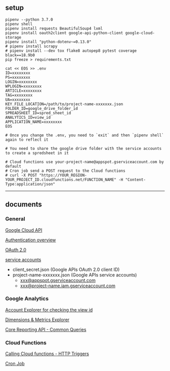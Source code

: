 ## setup

```shell
pipenv --python 3.7.0
pipenv shell
pipenv install requests BeautifulSoup4 lxml
pipenv install oauth2client google-api-python-client google-cloud-storage
pipenv install "python-dotenv~=0.13.0"
# pipenv install scrapy
# pipenv install --dev tox flake8 autopep8 pytest coverage black==18.9b0
pip freeze > requirements.txt

cat << EOS >> .env
ID=xxxxxxxx
PS=xxxxxxxx
LOGIN=xxxxxxxx
WPLOGIN=xxxxxxxx
ARTICLE=xxxxxxxx
TAG=xxxxxxxx
UA=xxxxxxxx
KEY_FILE_LOCATION=/path/to/project-name-xxxxxxx.json
FOLDER_ID=google_drive_folder_id
SPREADSHEET_ID=spred_sheet_id
ANALYTICS_ID=view_id
APPLICATION_NAME=xxxxxxxx
EOS

# Once you change the .env, you need to `exit` and then `pipenv shell` again to reflect it

# You need to share the google drive folder with the service accounts to create a spredsheet in it

# Cloud functions use your-project-name@appspot.gserviceaccount.com by default
# Cron job send a POST request to the Cloud functions
# curl -X POST "https://YOUR_REGION-YOUR_PROJECT_ID.cloudfunctions.net/FUNCTION_NAME" -H "Content-Type:application/json"
```

---

## documents

### General

[Google Cloud API](https://cloud.google.com/apis/docs/overview?hl=en)

[Authentication overview](https://cloud.google.com/docs/authentication?hl=en)

[OAuth 2.0](https://cloud.google.com/docs/authentication/end-user?hl=en)

[service accounts](https://cloud.google.com/iam/docs/service-accounts?hl=en)

- client_secret.json (Google APIs OAuth 2.0 client ID)
- project-name-xxxxxxx.json (Google APIs service accounts)
  - xxx@appspot.gserviceaccount.com
  - xxx@project-name.iam.gserviceaccount.com

### Google Analytics

[Account Explorer for checking the view id](https://ga-dev-tools.appspot.com/account-explorer/)

[Dimensions & Metrics Explorer](https://ga-dev-tools.appspot.com/dimensions-metrics-explorer/?hl=en)

[Core Reporting API - Common Queries](https://developers.google.com/analytics/devguides/reporting/core/v3/common-queries?hl=en)

### Cloud Functions

[Calling Cloud functions - HTTP Triggers](https://cloud.google.com/functions/docs/calling/http?hl=en)

[Cron Job](https://cron-job.org/)
